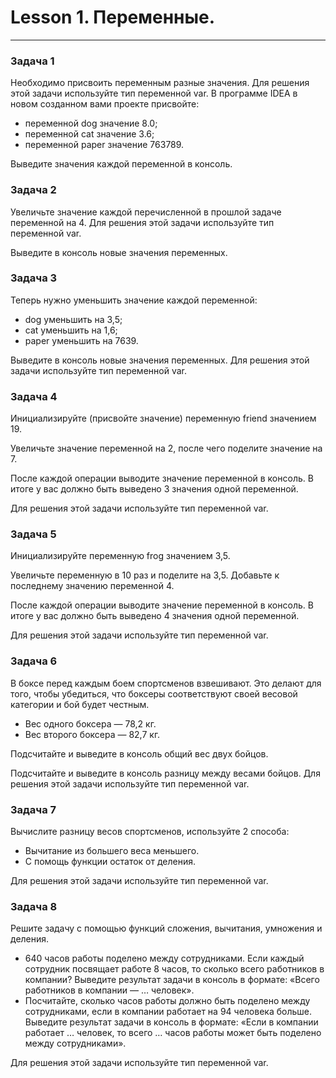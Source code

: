 # Lesson 1. Переменные.
___
### Задача 1

Необходимо присвоить переменным разные значения. Для решения этой задачи используйте тип переменной var.
В программе IDEA в новом созданном вами проекте присвойте:

+ переменной dog значение 8.0;
+ переменной cat значение 3.6;
+ переменной paper значение 763789.

Выведите значения каждой переменной в консоль.

### Задача 2

Увеличьте значение каждой перечисленной в прошлой задаче переменной на 4. Для решения этой задачи используйте тип переменной var.

Выведите в консоль новые значения переменных.

### Задача 3

Теперь нужно уменьшить значение каждой переменной:

+ dog уменьшить на 3,5;
+ cat уменьшить на 1,6;
+ paper уменьшить на 7639.

Выведите в консоль новые значения переменных. Для решения этой задачи используйте тип переменной var.

### Задача 4
Инициализируйте (присвойте значение) переменную friend значением 19.

Увеличьте значение переменной на 2, после чего поделите значение на 7.

После каждой операции выводите значение переменной в консоль. В итоге у вас должно быть выведено 3 значения одной переменной.

Для решения этой задачи используйте тип переменной var.
### Задача 5
Инициализируйте переменную frog значением 3,5.

Увеличьте переменную в 10 раз и поделите на 3,5. Добавьте к последнему значению переменной 4.

После каждой операции выводите значение переменной в консоль. В итоге у вас должно быть выведено 4 значения одной переменной.

Для решения этой задачи используйте тип переменной var.
### Задача 6
В боксе перед каждым боем спортсменов взвешивают. Это делают для того, чтобы убедиться, что боксеры соответствуют своей весовой категории и бой будет честным.

+ Вес одного боксера — 78,2 кг.
+ Вес второго боксера — 82,7 кг.

Подсчитайте и выведите в консоль общий вес двух бойцов.

Подсчитайте и выведите в консоль разницу между весами бойцов. Для решения этой задачи используйте тип переменной var.
### Задача 7
Вычислите разницу весов спортсменов, используйте 2 способа:

+ Вычитание из большего веса меньшего.
+ С помощь функции остаток от деления.

Для решения этой задачи используйте тип переменной var.
### Задача 8
Решите задачу с помощью функций сложения, вычитания, умножения и деления.

+ 640 часов работы поделено между сотрудниками. Если каждый сотрудник посвящает работе 8 часов, то сколько всего работников в компании? Выведите результат задачи в консоль в формате: «Всего работников в компании — … человек».
+ Посчитайте, сколько часов работы должно быть поделено между сотрудниками, если в компании работает на 94 человека больше. Выведите результат задачи в консоль в формате: «Если в компании работает … человек, то всего … часов работы может быть поделено между сотрудниками».

Для решения этой задачи используйте тип переменной var.